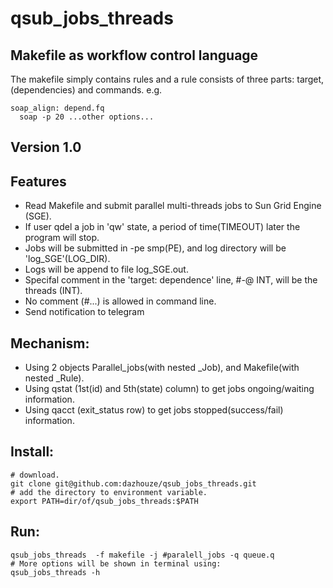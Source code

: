 # qsub_jobs_threads
## Makefile as workflow control language
The makefile simply contains rules and a rule consists of three parts: target, (dependencies) and commands.
e.g.
```
soap_align: depend.fq
  soap -p 20 ...other options...
```
## Version 1.0

## Features
- Read Makefile and submit parallel multi-threads jobs to Sun Grid Engine (SGE).
- If user qdel a job in 'qw' state, a period of time(TIMEOUT) later the program will stop.
- Jobs will be submitted in -pe smp(PE), and log directory will be 'log_SGE'(LOG_DIR).
- Logs will be append to file log_SGE.out.
- Specifal comment in the 'target: dependence' line, #-@ INT, will be the threads (INT). 
- No comment (#...) is allowed in command line.
- Send notification to telegram

## Mechanism:
- Using 2 objects Parallel_jobs(with nested _Job), and Makefile(with nested _Rule).
- Using qstat (1st(id) and 5th(state) column) to get jobs ongoing/waiting information. 
- Using qacct (exit_status row) to get jobs stopped(success/fail) information.

## Install:
```
# download.
git clone git@github.com:dazhouze/qsub_jobs_threads.git
# add the directory to environment variable.
export PATH=dir/of/qsub_jobs_threads:$PATH
```

## Run:
```
qsub_jobs_threads  -f makefile -j #paralell_jobs -q queue.q
# More options will be shown in terminal using:
qsub_jobs_threads -h
```
